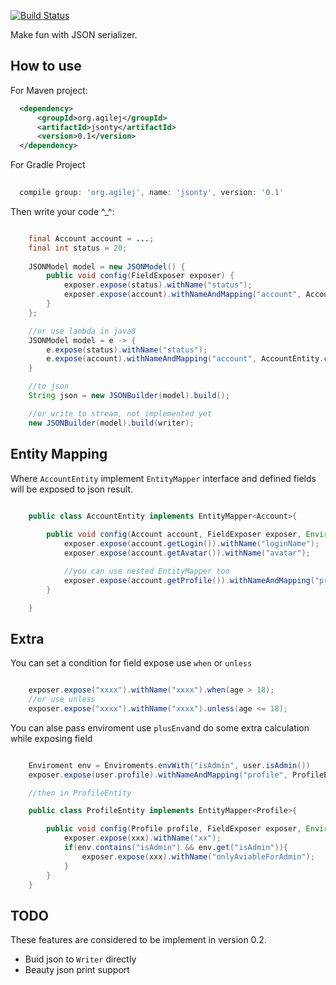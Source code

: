 [![Build Status](https://drone.io/github.com/agilej/jsonty/status.png)](https://drone.io/github.com/agilej/jsonty/latest)

Make fun with JSON serializer.

## How to use

For Maven project:

```xml
  <dependency>
      <groupId>org.agilej</groupId>
      <artifactId>jsonty</artifactId>
      <version>0.1</version>
  </dependency>
```

For Gradle Project

```groovy
  
  compile group: 'org.agilej', name: 'jsonty', version: '0.1'

```

Then write your code ^_^:

```java

    final Account account = ...;
    final int status = 20;
    
    JSONModel model = new JSONModel() {
        public void config(FieldExposer exposer) {
            exposer.expose(status).withName("status");
            exposer.expose(account).withNameAndMapping("account", AccountEntity.class);
        }
    };

    //or use lambda in java8
    JSONModel model = e -> {
        e.expose(status).withName("status");
        e.expose(account).withNameAndMapping("account", AccountEntity.class);
    }

    //to json
    String json = new JSONBuilder(model).build();

    //or write to stream, not implemented yet
    new JSONBuilder(model).build(writer);

```

## Entity Mapping

Where `AccountEntity` implement `EntityMapper` interface and defined fields will be exposed to json result.

```java

    public class AccountEntity implements EntityMapper<Account>{
        
        public void config(Account account, FieldExposer exposer, Environment env) {
            exposer.expose(account.getLogin()).withName("loginName");
            exposer.expose(account.getAvatar()).withName("avatar");

            //you can use nested EntityMapper too
            exposer.expose(account.getProfile()).withNameAndMapping("profile", ProfileEntity.class);
        }

    }
```

## Extra

You can set a condition for field expose use `when` or `unless`

```java

    exposer.expose("xxxx").withName("xxxx").when(age > 18);
    //or use unless
    exposer.expose("xxxx").withName("xxxx").unless(age <= 18);
```

You can alse pass enviroment use `plusEnv`and do some extra calculation while exposing field

```java

    Enviroment env = Enviroments.envWith("isAdmin", user.isAdmin()) 
    exposer.expose(user.profile).withNameAndMapping("profile", ProfileEntity.class).plusEnv(env);

    //then in ProfileEntity

    public class ProfileEntity implements EntityMapper<Profile>{

        public void config(Profile profile, FieldExposer exposer, Environment env) {
            exposer.expose(xxx).withName("xx");
            if(env.contains("isAdmin") && env.get("isAdmin")){
                exposer.expose(xxx).withName("onlyAviableForAdmin"); 
            }
        }
    }
```


## TODO

These features are considered to be implement in version 0.2.

* Buid json to `Writer` directly
* Beauty json print support

